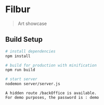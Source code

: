 # Filbur

> Art showcase

## Build Setup

``` bash
# install dependencies
npm install

# build for production with minification
npm run build

# start server
nodemon server/server.js
```

```
A hidden route /backOffice is available.
For demo purposes, the password is : demo
```
